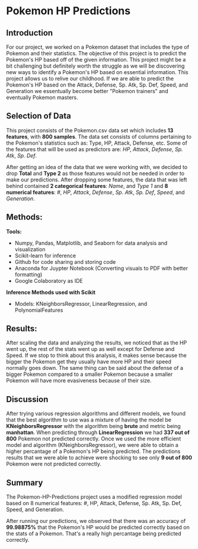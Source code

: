 # Pokemon HP Predictions

## Introduction
For our project, we worked on a Pokemon dataset that includes the type of Pokemon and their statistics. The objective of this 
project is to predict the Pokemon's HP based off of the given information. This project might be a bit challenging 
but definitely worth the struggle as we will be discovering new ways to identify a Pokemon's HP based on essential information. This project allows us 
to relive our childhood. If we are able to predict the Pokemon's HP based on the Attack, Defense, Sp. Atk, Sp. Def, Speed, and Generation we essentually become better "Pokemon trainers" and eventually Pokemon masters.

## Selection of Data

This project consists of the Pokemon.csv data set which includes **13 features**, with **800 samples**. The data set consists of columns pertaining to the 
Pokemon's statistics such as: Type, HP, Attack, Defense, etc. Some of the features that will be used as predictors are: _HP_, _Attack_, _Defense_, 
_Sp. Atk_, _Sp. Def_. 

After getting an idea of the data that we were working with, we decided to drop **Total** and **Type 2** as those features would not be needed 
in order to make our predictions. After dropping some features, the data that was left behind contained **2 categorical features**: _Name_, and _Type 1_ and **8 numerical features**: 
_#_, _HP_, _Attack_, _Defense_, _Sp. Atk_, _Sp. Def_, _Speed_, and _Generation_.

## Methods:
**Tools:**

- Numpy, Pandas, Matplotlib, and Seaborn for data analysis and visualization
- Scikit-learn for inference
- Github for code sharing and storing code
- Anaconda for Juypter Notebook (Converting visuals to PDF with better formatting)
- Google Colaboratory as IDE

**Inference Methods used with Scikit**
- Models: KNeighborsRegressor, LinearRegression, and PolynomialFeatures

## Results:

After scaling the data and analyzing the results, we noticed that as the HP went up, the rest of the stats went up as well except for Defense and Speed. If we stop to think about this analysis, it makes sense because the bigger the Pokemon get they usually have more HP and their speed normally goes down. The same thing can be said about the defense of a bigger Pokemon compared to a smaller Pokemon because a smaller Pokemon will have more evasiveness because of their size. 

## Discussion

After trying various regression algorithms and different models, we found that the best algorithm to use was a mixture of having the model be **KNeighborsRegressor** with the algorithm being **brute** and metric being **manhattan**. When predicting through **LinearRegression** we had **337 out of 800** Pokemon not predicted correctly. Once we used the more efficient model and algorithm (KNeighborsRegressor), we were able to obtain a higher percantage of a Pokemon's HP being predicted. The predictions results that we were able to achieve were shocking to see only **9 out of 800** Pokemon were not predicted correctly.

## Summary
The Pokemon-HP-Predictions project uses a modified regression model based on 8 numerical features: #, HP, Attack, Defense, Sp. Atk, Sp. Def, Speed, and Generation. 

After running our predictions, we observed that there was an accuracy of **99.98875%** that the Pokemon's HP would be predicted correctly based on the stats of a Pokemon. That's a really high percantage being predicted correctly.
